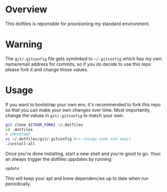 # Overview

This dotfiles is reponsible for provisioning my standard environment.

# Warning

The `git/.gitconfig` file gets symlinked to `~/.gitconfig` which has my own
name/email address for commits, so if you do decide to use this repo please fork
it and change those values.

# Usage

If you want to bootstrap your own env, it's recommended to fork this repo so
that you can make your own changes over time. Most importantly, change the
values in `git/.gitconfig`  to match your own.

```sh
git clone ${YOUR_FORK} ~/.dotfiles
cd .dotfiles
# IMPORTANT
vi ~/.dotfiles/git/.gitconfig #=> change name and email
./install-all
```
Once you're done installing, start a new shell and you're good to go. Youc an
always trigger the dotfiles uppdates by running:

```sh
update
```

This will keep your apt and brew dependencies up to date when run periodically.

